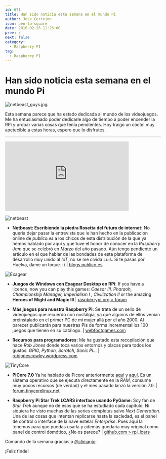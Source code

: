 ```yaml
---
id: 671
title: Han sido noticia esta semana en el mundo Pi
author: Jose Cerrejon
icon: pen-to-square
date: 2016-02-26 11:26:00
prev: /
next: false
category:
  - Raspberry PI
tag:
  - Raspberry PI
---
```


# Han sido noticia esta semana en el mundo Pi

![netbeast_guys.jpg](/images/2016/02/netbeast_guys.jpg)

Esta semana parece que ha estado dedicada al mundo de los videojuegos. Me ha entusiasmado poder dedicarle algo de tiempo a poder encender la RPi y probar varias cosas que tenía pendientes. Hoy traigo un cóctel muy apetecible a estas horas, espero que lo disfrutes.

- - -
<iframe width="400" height="225" src="https://www.youtube.com/embed/HCEL9O3ie40?rel=0&amp;showinfo=0" frameborder="0" allowfullscreen></iframe>

![netbeast](/images/2016/02/netbeast.png)

* **Netbeast: Escribiendo la piedra Rosetta del futuro de internet:** No quería dejar pasar la entrevista que le han hecho en la publicación online de *publico.es* a los chicos de esta distribución de la que ya hemos hablado por aquí y que tuve el honor de conocer en la *Raspberry Jam* que se celebró en *Marzo* del año pasado. Aún tengo pendiente un artículo en el que hablar de las bondades de esta plataforma de desarrollo muy unido al *IoT*, no se me olvida Luis. Si te pasas por Huelva, dame un toque. :) | [blogs.publico.es](http://blogs.publico.es/eureka/2016/02/21/netbeast-escribiendo-la-piedra-rosetta-del-futuro-de-internet/)

![Exagear](/images/2015/06/ExaGear_Desktop_tr.png)

* **Juegos de Windows con Exagear Desktop en RPi:** If you have a licence, now you can play this games: *Caesar III, Pharaoh, Championship Manager, Imperialism I , Civilization II* or the amazing **Heroes of Might and Magic III** | [raspberrypi.org > forum](https://www.raspberrypi.org/forums/viewtopic.php?f=78&t=137336)

* **Más juegos para nuestra Raspberry Pi:** Se trata de un sello de videojuegos que recuerdo con nostálgia, ya que algunos de ellos venían preinstalado en el primer PC de mi mujer allá por el año 2000. Al parecer publicarán para nuestras PIs de forma incremental los 100 juegos que tienen en su catálogo. | [webfootgames.com](http://www.webfootgames.com/pi/)

* **Recursos para programadores:** Me ha gustado esta recopilación que hace *Rob Jones* donde toca varios entornos y placas para todos los gustos: *GPIO, Python, Scratch, Sonic Pi...* | [robjonescowley.wordpress.com](https://robjonescowley.wordpress.com/resources/)

![TinyCore](/images/2014/02/picore_desktop_02_min.jpg)

* **PiCore 7.0** Ya he hablado de Picore anteriormente [aquí](/post.php?id=361) y [aquí](/post.php?id=362). Es un sistema operativo que se ejecuta directamente en la *RAM*, consume muy pocos recursos (de verdad) y el mes pasado lanzó la versión 7.0. | [forum.tinycorelinux.net](http://forum.tinycorelinux.net/index.php/topic,19469.0.html)

* **Raspberry Pi Star Trek LCARS interface usando PyGame:** Soy fan de *Star Trek* aunque no de esos que se ha estudiado cada capítulo. Ni siquiera he visto muchas de las series completas salvo *Next Generation*. Una de las cosas que intentan replicarse hasta la saciedad, es el panel de control o interface de la nave estelar *Enterprise*. Pues aquí la tenemos para que puedas usarla y además quedaría muy original como panel de control domótico, ¿No os parece?  | [github.com > rpi_lcars](https://github.com/tobykurien/rpi_lcars)

Comando de la semana gracias a [@climagic](https://twitter.com/climagic/):

 

¡Feliz finde!